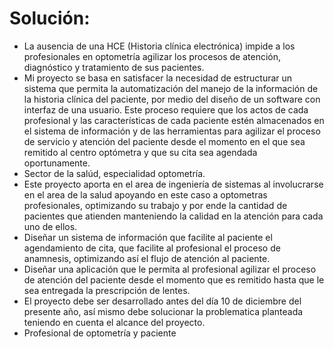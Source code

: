 # Solución:
- La ausencia de una HCE (Historia clínica electrónica) impide a los profesionales en optometría agilizar los procesos de atención, diagnóstico y tratamiento de sus pacientes.
- Mi proyecto se basa en satisfacer la necesidad de estructurar un sistema que permita la automatización del manejo de la información de la historia clínica del paciente, por medio del diseño de un software con interfaz de una usuario.
Este proceso requiere que los actos de cada profesional y las características de cada paciente estén almacenados en el sistema de información y de las herramientas para agilizar el proceso de servicio y atención del paciente desde el momento en el que sea remitido al centro optómetra y que su cita sea agendada oportunamente.
- Sector de la salúd, especialidad optometría.
- Este proyecto aporta en el area de ingeniería de sistemas al involucrarse en el area de la salud apoyando en este caso a optometras profesionales, optimizando su trabajo y por ende la cantidad de pacientes que atienden manteniendo la calidad en la atención para cada uno de ellos.
- Diseñar un sistema de información que facilite al paciente el agendamiento de cita, que facilite al profesional el proceso de anamnesis, optimizando así el flujo de atención al paciente.
- Diseñar una aplicación que le permita al profesional agilizar el proceso de atención del paciente desde el momento que es remitido hasta que le sea entregada la prescripción de lentes.
- El proyecto debe ser desarrollado antes del día 10 de diciembre del presente año, así mismo debe solucionar la problematica planteada teniendo en cuenta el alcance del proyecto.
- Profesional de optometría y paciente

